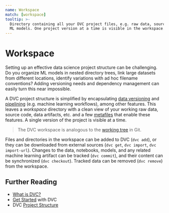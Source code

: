 ```yaml
---
name: Workspace
match: [workspace]
tooltip: >-
  Directory containing all your DVC project files, e.g. raw data, source code,
  ML models. One project version at a time is visible in the workspace.
---
```


# Workspace

Setting up an effective data science project structure can be challenging. Do
you organize ML models in nested directory trees, link large datasets from
different locations, identify variations with ad hoc filename conventions?
Adding versioning needs and dependency management can easily turn this near
impossible.

A <abbr>DVC project</abbr> structure is simplified by encapsulating
[data versioning](/doc/start/data-and-model-versioning) and
[pipelining](/doc/start/data-pipelines) (e.g. machine learning workflows), among
other features. This leaves a _workspace_ directory with a clean view of your
working raw data, source code, data artifacts, etc. and a few
[metafiles](/doc/user-guide/project-structure) that enable these features. A
single version of the project is visible at a time.

> The DVC workspace is analogous to the
> [working tree](https://git-scm.com/docs/gitglossary#def_working_tree) in Git.

Files and directories in the workspace can be added to DVC (`dvc add`), or they
can be downloaded from external sources (`dvc get`, `dvc import`,
`dvc import-url`). Changes to the data, notebooks, models, and any related
machine learning artifact can be tracked (`dvc commit`), and their content can
be synchronized (`dvc checkout`). Tracked data can be removed (`dvc remove`)
from the workspace.

## Further Reading

- [What is DVC?](/doc/user-guide/what-is-dvc)
- [Get Started](/doc/start) with DVC
- DVC [Project Structure](/doc/user-guide/project-structure)
